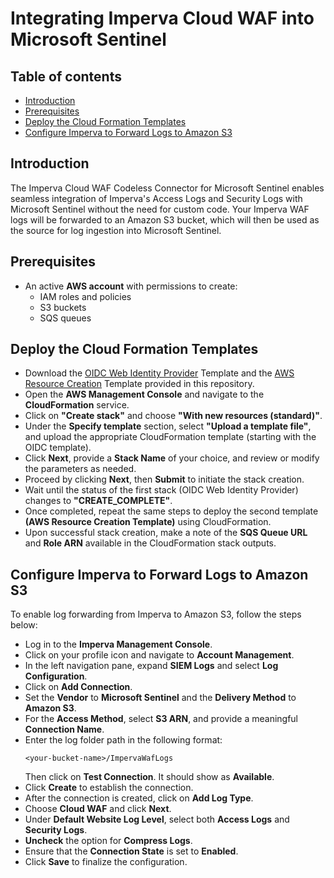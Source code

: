 # Integrating Imperva Cloud WAF into Microsoft Sentinel
## Table of contents
- [Introduction](#intro)
- [Prerequisites](#pre)
- [Deploy the Cloud Formation Templates](#template)
- [Configure Imperva to Forward Logs to Amazon S3](#logs)


<a name = "intro">

## Introduction
The Imperva Cloud WAF Codeless Connector for Microsoft Sentinel enables seamless integration of Imperva's Access Logs and Security Logs with Microsoft Sentinel without the need for custom code. Your Imperva WAF logs will be forwarded to an Amazon S3 bucket, which will then be used as the source for log ingestion into Microsoft Sentinel.

<a name = "pre">

## Prerequisites
- An active **AWS account** with permissions to create:
  - IAM roles and policies
  - S3 buckets
  - SQS queues

<a name = "template">
  
## Deploy the Cloud Formation Templates
- Download the [OIDC Web Identity Provider]() Template and the [AWS Resource Creation]() Template provided in this repository.
- Open the **AWS Management Console** and navigate to the **CloudFormation** service.
- Click on **"Create stack"** and choose **"With new resources (standard)"**.
- Under the **Specify template** section, select **"Upload a template file"**, and upload the appropriate CloudFormation template (starting with the OIDC template).
- Click **Next**, provide a **Stack Name** of your choice, and review or modify the parameters as needed.
- Proceed by clicking **Next**, then **Submit** to initiate the stack creation.
- Wait until the status of the first stack (OIDC Web Identity Provider) changes to **"CREATE_COMPLETE"**.
- Once completed, repeat the same steps to deploy the second template **(AWS Resource Creation Template)** using CloudFormation.
- Upon successful stack creation, make a note of the **SQS Queue URL** and **Role ARN** available in the CloudFormation stack outputs.

<a name = "logs">

## Configure Imperva to Forward Logs to Amazon S3
To enable log forwarding from Imperva to Amazon S3, follow the steps below:
- Log in to the **Imperva Management Console**.
- Click on your profile icon and navigate to **Account Management**.
- In the left navigation pane, expand **SIEM Logs** and select **Log Configuration**.
- Click on **Add Connection**.
- Set the **Vendor** to **Microsoft Sentinel** and the **Delivery Method** to **Amazon S3**.
- For the **Access Method**, select **S3 ARN**, and provide a meaningful **Connection Name**.
- Enter the log folder path in the following format:
  ```
  <your-bucket-name>/ImpervaWafLogs
  ```
  Then click on **Test Connection**. It should show as **Available**.
- Click **Create** to establish the connection.
- After the connection is created, click on **Add Log Type**.
- Choose **Cloud WAF** and click **Next**.
- Under **Default Website Log Level**, select both **Access Logs** and **Security Logs**.
- **Uncheck** the option for **Compress Logs**.
- Ensure that the **Connection State** is set to **Enabled**.
- Click **Save** to finalize the configuration.



